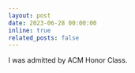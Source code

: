 ```yaml
---
layout: post
date: 2023-06-28 00:00:00
inline: true
related_posts: false
---
```

I was admitted by ACM Honor Class.
